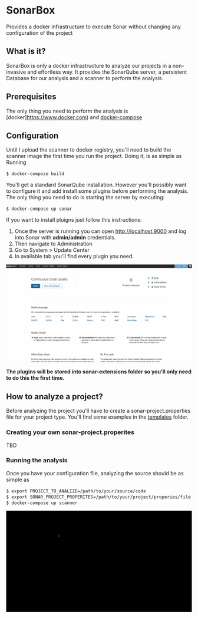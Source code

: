 # SonarBox
Provides a docker infrastructure to execute Sonar without changing any configuration of the project

## What is it?

SonarBox is only a docker infrastructure to analyze our projects in a non-invasive and effortless way. It provides the SonarQube server, a persistent Database for our analysis and a scanner to perform the analysis.

## Prerequisites
The only thing you need to perform the analysis is [docker]https://www.docker.com) and [docker-compose](https://docs.docker.com/compose/)

## Configuration
Until I upload the scanner to docker registry, you'll need to build the scanner image the first time you run the project. Doing it, is as simple as Running

    $ docker-compose build

You'll get a standard SonarQube installation. However you'll possibly want to configure it and add install some plugins before performing the analysis.
The only thing you need to do is starting the server by executing:

    $ docker-compose up sonar

If you want to install pluigns just follow this instructions:

1. Once the server is running you can open [http://localhost:9000](http://localhost:9000) and log into Sonar with **admin/admin** credentials.
2. Then navigate to Administration
3. Go to System > Update Center
4. In available tab you'll find every plugin you need.

![How to install plugins in sonar](art/configure-sonar.gif)

**The plugins will be stored into sonar-extensions folder so you'll only need to do this the first time.**

## How to analyze a project?

Before analyzing the project you'll have to create a sonar-project.properties file for your project type. You'll find some examples in the [templates](templates) folder.

### Creating your own sonar-project.properites
TBD

### Running the analysis
Once you have your configuration file, analyzing the source should be as simple as

    $ export PROJECT_TO_ANALIZE=/path/to/your/source/code
    $ export SONAR_PROJECT_PROPERITES=/path/to/your/project/properies/file
    $ docker-compose up scanner

![How to analyze the project](art/run-scanner.gif)
